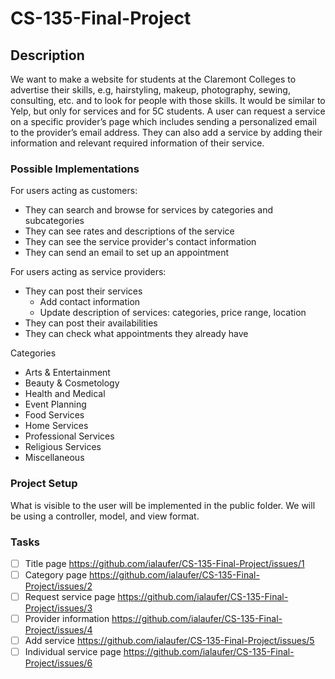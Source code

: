 # CS-135-Final-Project

## Description
We want to make a website for students at the Claremont Colleges to advertise their skills, e.g, hairstyling, makeup, photography, sewing, consulting, etc.  and to look for people with those skills. It would be similar to Yelp, but only for services and for 5C students. A user can request a service on a specific provider’s page which includes sending a personalized email to the provider’s email address. They can also add a service by adding their information and relevant required information of their service.

### Possible Implementations
For users acting as customers:
- They can search and browse for services by categories and subcategories
- They can see rates and descriptions of the service
- They can see the service provider's contact information 
- They can send an email to set up an appointment

For users acting as service providers:
- They can post their services
  - Add contact information
  - Update description of services: categories, price range, location
- They can post their availabilities
- They can check what appointments they already have

Categories
- Arts & Entertainment
- Beauty & Cosmetology
- Health and Medical
- Event Planning
- Food Services
- Home Services
- Professional Services
- Religious Services
- Miscellaneous

### Project Setup
What is visible to the user will be implemented in the public folder.
We will be using a controller, model, and view format.

### Tasks
- [ ] Title page https://github.com/ialaufer/CS-135-Final-Project/issues/1
- [ ] Category page https://github.com/ialaufer/CS-135-Final-Project/issues/2
- [ ] Request service page https://github.com/ialaufer/CS-135-Final-Project/issues/3
- [ ] Provider information https://github.com/ialaufer/CS-135-Final-Project/issues/4
- [ ] Add service https://github.com/ialaufer/CS-135-Final-Project/issues/5
- [ ] Individual service page https://github.com/ialaufer/CS-135-Final-Project/issues/6
